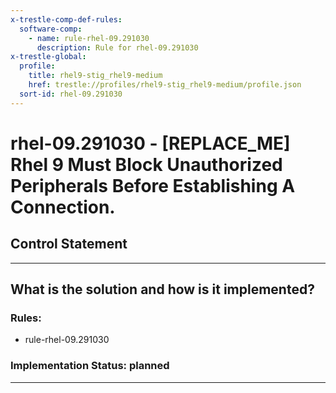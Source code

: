 ```yaml
---
x-trestle-comp-def-rules:
  software-comp:
    - name: rule-rhel-09.291030
      description: Rule for rhel-09.291030
x-trestle-global:
  profile:
    title: rhel9-stig_rhel9-medium
    href: trestle://profiles/rhel9-stig_rhel9-medium/profile.json
  sort-id: rhel-09.291030
---
```


# rhel-09.291030 - \[REPLACE_ME\] Rhel 9 Must Block Unauthorized Peripherals Before Establishing A Connection.

## Control Statement

______________________________________________________________________

## What is the solution and how is it implemented?

<!-- For implementation status enter one of: implemented, partial, planned, alternative, not-applicable -->

<!-- Note that the list of rules under ### Rules: is read-only and changes will not be captured after assembly to JSON -->

<!-- Add control implementation description here for control: rhel-09.291030 -->

### Rules:

  - rule-rhel-09.291030

### Implementation Status: planned

______________________________________________________________________

